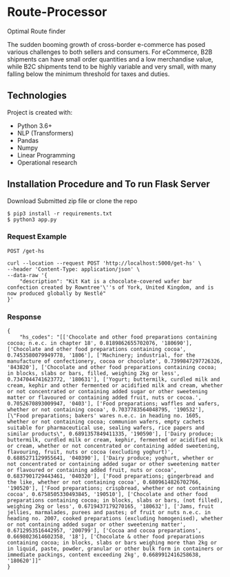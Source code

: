 # Route-Processor
Optimal Route finder

The sudden booming growth of cross-border e-commerce has posed various challenges to both sellers and consumers. 
For eCommerce, B2B shipments can have small order quantities and a low merchandise value, while B2C shipments tend to be highly variable and very small, with many falling below the minimum threshold for taxes and duties.

## Technologies
Project is created with:
* Python 3.6+
* NLP (Transformers)
* Pandas
* Numpy
* Linear Programming
* Operational research

## Installation Procedure and To run Flask Server
Download Submitted zip file or clone the repo
```
$ pip3 install -r requirements.txt
$ python3 app.py
```

### Request Example
`POST /get-hs`

```
curl --location --request POST 'http://localhost:5000/get-hs' \
--header 'Content-Type: application/json' \
--data-raw '{
    "description": "Kit Kat is a chocolate-covered wafer bar confection created by Rowntree'\''s of York, United Kingdom, and is now produced globally by Nestlé"
}'
```

### Response
```
{
    "hs_codes": "[['Chocolate and other food preparations containing cocoa; n.e.c. in chapter 18', 0.8189862655702076, '180690'], ['Chocolate and other food preparations containing cocoa', 0.7453580079949778, '1806'], ['Machinery; industrial, for the manufacture of confectionery, cocoa or chocolate', 0.7399847297726326, '843820'], ['Chocolate and other food preparations containing cocoa; in blocks, slabs or bars, filled, weighing 2kg or less', 0.7347044741623772, '180631'], ['Yogurt; buttermilk, curdled milk and cream, kephir and other fermented or acidified milk and cream, whether or not concentrated or containing added sugar or other sweetening matter or flavoured or containing added fruit, nuts or cocoa.', 0.7052670893009947, '0403'], ['Food preparations; waffles and wafers, whether or not containing cocoa', 0.7037783564048795, '190532'], [\"Food preparations; bakers' wares n.e.c. in heading no. 1605, whether or not containing cocoa; communion wafers, empty cachets suitable for pharmaceutical use, sealing wafers, rice papers and similar products\", 0.6891357849411335, '190590'], ['Dairy produce; buttermilk, curdled milk or cream, kephir, fermented or acidified milk or cream, whether or not concentrated or containing added sweetening, flavouring, fruit, nuts or cocoa (excluding yoghurt)', 0.6885271129955641, '040390'], ['Dairy produce; yoghurt, whether or not concentrated or containing added sugar or other sweetening matter or flavoured or containing added fruit, nuts or cocoa', 0.6837901729443461, '040320'], ['Food preparations; gingerbread and the like, whether or not containing cocoa', 0.6809614826702766, '190520'], ['Food preparations; crispbread, whether or not containing cocoa', 0.6758505330493845, '190510'], ['Chocolate and other food preparations containing cocoa; in blocks, slabs or bars, (not filled), weighing 2kg or less', 0.6719437179270165, '180632'], ['Jams, fruit jellies, marmalades, purees and pastes; of fruit or nuts n.e.c. in heading no. 2007, cooked preparations (excluding homogenised), whether or not containing added sugar or other sweetening matter', 0.6712953516442957, '200799'], ['Cocoa and cocoa preparations', 0.6698023614602358, '18'], ['Chocolate & other food preparations containing cocoa; in blocks, slabs or bars weighing more than 2kg or in liquid, paste, powder, granular or other bulk form in containers or immediate packings, content exceeding 2kg', 0.6689912416258638, '180620']]"
}
```
